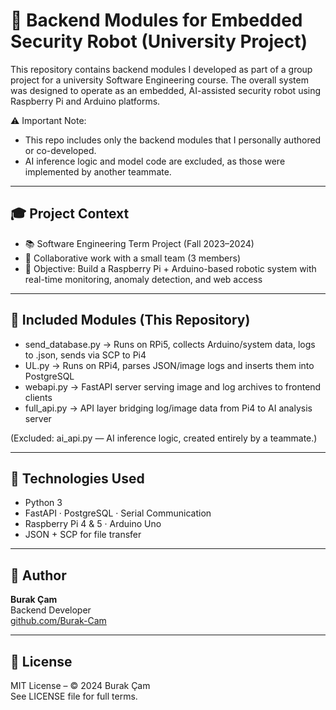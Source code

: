 # 🔧 Backend Modules for Embedded Security Robot (University Project)

This repository contains backend modules I developed as part of a group project for a university Software Engineering course. The overall system was designed to operate as an embedded, AI-assisted security robot using Raspberry Pi and Arduino platforms.

⚠️ Important Note:
- This repo includes only the backend modules that I personally authored or co-developed.
- AI inference logic and model code are excluded, as those were implemented by another teammate.

---

## 🎓 Project Context

- 📚 Software Engineering Term Project (Fall 2023–2024)
- 🤝 Collaborative work with a small team (3 members)
- 🎯 Objective: Build a Raspberry Pi + Arduino-based robotic system with real-time monitoring, anomaly detection, and web access

---

## 📁 Included Modules (This Repository)

- send_database.py → Runs on RPi5, collects Arduino/system data, logs to .json, sends via SCP to Pi4  
- UL.py → Runs on RPi4, parses JSON/image logs and inserts them into PostgreSQL  
- webapi.py → FastAPI server serving image and log archives to frontend clients  
- full_api.py → API layer bridging log/image data from Pi4 to AI analysis server  

(Excluded: ai_api.py — AI inference logic, created entirely by a teammate.)

---

## 🧠 Technologies Used

- Python 3
- FastAPI · PostgreSQL · Serial Communication
- Raspberry Pi 4 & 5 · Arduino Uno
- JSON + SCP for file transfer

---

## 👤 Author

**Burak Çam**  
Backend Developer  
[github.com/Burak-Cam](https://github.com/Burak-Cam)

---

## 📜 License

MIT License – © 2024 Burak Çam  
See LICENSE file for full terms.
